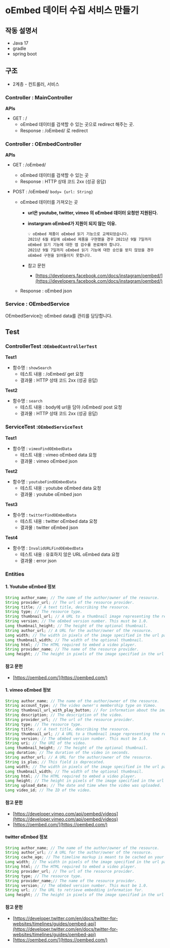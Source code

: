 # oEmbed 데이터 수집 서비스 만들기

## 작동 설명서

- Java 17
- gradle
- spring boot

## 구조

- 2계층 - 컨트롤러, 서비스

### **Controller : MainController**

**APIs**

- GET : /
    - oEmbed 데이터를 검색할 수 있는 곳으로 redirect 해주는 곳.
    - Response : /oEmbed/ 로 redirect

### **Controller : OEmbedController**

**APIs**

- GET : /oEmbed/
    - oEmbed 데이터를 검색할 수 있는 곳
    - Response : HTTP 상태 코드 2xx (성공 응답)
    
- POST : /oEmbed/ `body= {url: String}`
  - oEmbed 데이터를 가져오는 곳
    - **url은 youtube, twitter, vimeo 의 oEmbed 데이터 요청만 지원된다.**
    - **instargram oEmbed가 지원이 되지 않는 이유.**
      ```text
      💡 oEmbed 제품이 oEmbed 읽기 기능으로 교체되었습니다. 
      2021년 6월 8일에 oEmbed 제품을 구현했을 경우 2021년 9월 7일까지 oEmbed 읽기 기능에 대한 앱 검수를 완료해야 합니다. 
      2021년 9월 7일까지 oEmbed 읽기 기능에 대한 승인을 받지 않았을 경우 oEmbed 구현을 읽어들이지 못합니다.
      ```

    - 참고 문헌
      - [https://developers.facebook.com/docs/instagram/oembed/](https://developers.facebook.com/docs/instagram/oembed/)
      
  - Response : oEmbed json

### **Service : OEmbedService**

OEmbedService는 oEmbed data를 관리를 담당합니다.
## Test

### **ControllerTest :**`OEmbedControllerTest`

**Test1**

- 함수명 : `showSearch`
  - 테스트 내용 : /oEmbed/ get 요청
  - 결과물 : HTTP 상태 코드 2xx (성공 응답)

**Test2**

- 함수명 : `search`
  - 테스트 내용 : body에 url을 담아 /oEmbed/ post 요청
  - 결과물 : HTTP 상태 코드 2xx (성공 응답)

### Service**Test :**`OEmbedServiceTest`

**Test1**

- 함수명 : `vimeoFindOEmbedData`
  - 테스트 내용 : vimeo oEmbed data 요청
  - 결과물 : vimeo oEmbed json

**Test2**

- 함수명 : `youtubeFindOEmbedData`
  - 테스트 내용 : youtube oEmbed data 요청
  - 결과물 : youtube oEmbed json

**Test3**

- 함수명 : `twitterFindOEmbedData`
  - 테스트 내용 : twitter oEmbed data 요청
  - 결과물 : twitter oEmbed json

**Test4**

- 함수명 : `InvalidURLFindOEmbedData`
  - 테스트 내용 : 유효하지 않은 URL oEmbed data 요청
  - 결과물 : error json
  
### Entities

#### 1. Youtube oEmbed 정보

```java
String author_name; // The name of the author/owner of the resource.
String provider_url; // The url of the resource provider.
String title; // A text title, describing the resource.
String type; // The resource type.
String thumbnail_url; // A URL to a thumbnail image representing the resource. 
String version; // The oEmbed version number. This must be 1.0.
Long thumbnail_height; // The height of the optional thumbnail. 
String author_url; // A URL for the author/owner of the resource.
Long width; // The width in pixels of the image specified in the url parameter.
Long thumbnail_width; // The width of the optional thumbnail.
String html; // The HTML required to embed a video player.
String provider_name; // The name of the resource provider.
Long height; // The height in pixels of the image specified in the url parameter.
```
#### 참고 문헌
- [https://oembed.com/](https://oembed.com/)
  
#### 1. vimeo oEmbed 정보

```java
String author_name; // The name of the author/owner of the resource.
String account_type; // The video owner's membership type on Vimeo.
String thumbnail_url_with_play_button; // For information about the image format of the thumbnail, see our Working with Thumbnail Uploads guide.
String description; // The description of the video.
String provider_url; // The url of the resource provider.
String type; // The resource type.
String title; // A text title, describing the resource.
String thumbnail_url; // A URL to a thumbnail image representing the resource. 
String version; // The oEmbed version number. This must be 1.0.
String uri; // The URI of the video.
Long thumbnail_height; // The height of the optional thumbnail. 
Long duration; // The duration of the video in seconds.
String author_url; // A URL for the author/owner of the resource.
String is_plus; // This field is deprecated.
Long width; // The width in pixels of the image specified in the url parameter.
Long thumbnail_width; // The width of the optional thumbnail.
String html; // The HTML required to embed a video player.
Long height; // The height in pixels of the image specified in the url parameter.
String upload_date; // The date and time when the video was uploaded.
Long video_id; // The ID of the video.
```
#### 참고 문헌
- [https://developer.vimeo.com/api/oembed/videos](https://developer.vimeo.com/api/oembed/videos)
- [https://oembed.com/](https://oembed.com/)

#### twitter oEmbed 정보

```java
String author_name; // The name of the author/owner of the resource.
String author_url; // A URL for the author/owner of the resource.
String cache_age; // The timeline markup is meant to be cached on your servers for up to the suggested cache lifetime specified by the cache_age property.
Long width; // The width in pixels of the image specified in the url parameter.
String html; // The HTML required to embed a video player.
String provider_url; // The url of the resource provider.
String type; // The resource type.
String provider_name;// The name of the resource provider.
String version; // The oEmbed version number. This must be 1.0.
String url; // The URL to retrieve embedding information for.
Long height; // The height in pixels of the image specified in the url parameter.
```
#### 참고 문헌
- [https://developer.twitter.com/en/docs/twitter-for-websites/timelines/guides/oembed-api](https://developer.twitter.com/en/docs/twitter-for-websites/timelines/guides/oembed-api)
- [https://oembed.com/](https://oembed.com/)
